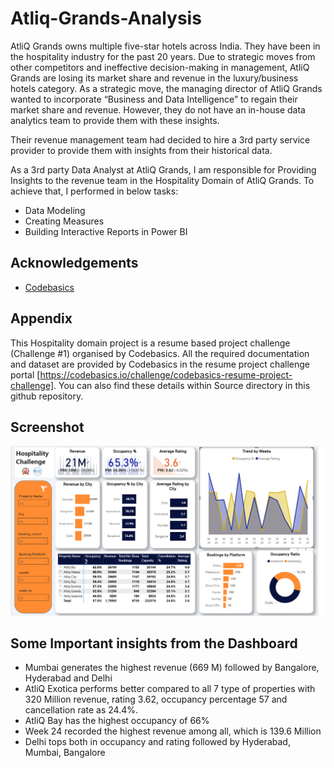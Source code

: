 # Atliq-Grands-Analysis

AtliQ Grands owns multiple five-star hotels across India. They have been in the hospitality industry for the past 20 years. Due to strategic moves from other competitors and ineffective decision-making in management, AtliQ Grands are losing its market share and revenue in the luxury/business hotels category. As a strategic move, the managing director of AtliQ Grands wanted to incorporate “Business and Data Intelligence” to regain their market share and revenue. However, they do not have an in-house data analytics team to provide them with these insights.

Their revenue management team had decided to hire a 3rd party service provider to provide them with insights from their historical data.

As a 3rd party Data Analyst at AtliQ Grands, I am responsible for Providing Insights to the revenue team in the Hospitality Domain of AtliQ Grands. To achieve that, I performed in below tasks:

  - Data Modeling
  - Creating Measures
  - Building Interactive Reports in Power BI

## Acknowledgements
- <a href="https://codebasics.io/challenge/codebasics-resume-project-challenge" target="_blank">Codebasics</a>

## Appendix
This Hospitality domain project is a resume based project challenge (Challenge #1) organised by Codebasics. All the required documentation and dataset are provided by Codebasics in the resume project challenge portal [https://codebasics.io/challenge/codebasics-resume-project-challenge]. You can also find these details within Source directory in this github repository.

## Screenshot
![Screenshot](https://raw.githubusercontent.com/AhamedShaa/Atliq-Grands-Analysis/main/Screenshot.png)

## Some Important insights from the Dashboard
- Mumbai generates the highest revenue (669 M) followed by Bangalore, Hyderabad and Delhi
- AtliQ Exotica performs better compared to all 7 type of properties with 320 Million revenue, rating 3.62, occupancy percentage 57 and cancellation rate as 24.4%.
- AtliQ Bay has the highest occupancy of 66%
- Week 24 recorded the highest revenue among all, which is 139.6 Million
- Delhi tops both in occupancy and rating followed by Hyderabad, Mumbai, Bangalore


